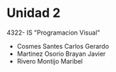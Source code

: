 # Unidad 2
4322- IS "Programacion Visual"

- Cosmes Santes Carlos Gerardo    
- Martinez Osorio Brayan Javier    
- Rivero Montijo Maribel
